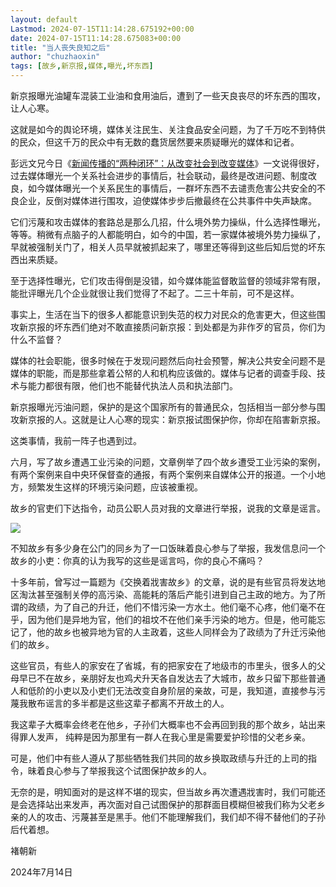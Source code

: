 ```yaml
---
layout: default
Lastmod: 2024-07-15T11:14:28.675192+00:00
date: 2024-07-15T11:14:28.675083+00:00
title: "当人丧失良知之后"
author: "chuzhaoxin"
tags: [故乡,新京报,媒体,曝光,坏东西]
---
```


新京报曝光油罐车混装工业油和食用油后，遭到了一些天良丧尽的坏东西的围攻，让人心寒。

这就是如今的舆论环境，媒体关注民生、关注食品安全问题，为了千万吃不到特供的民众，但这千万的民众中有无数的蠢货居然要来质疑曝光的媒体和记者。

彭远文兄今日《[新闻传播的“两种闭环”：从改变社会到改变媒体](http://mp.weixin.qq.com/s?__biz=MzI1NzEwOTI3OQ==&mid=2648484143&idx=1&sn=5b36e29e4ef280eae331fde4d51cfd76&chksm=f234755fc543fc49bebf48b9efc610c8036d48348ced4e195ab159432be8cec8f460ba031c83&scene=21#wechat_redirect)》一文说得很好，过去媒体曝光一个关系社会进步的事情后，社会联动，最终是改进问题、制度改良，如今媒体曝光一个关系民生的事情后，一群坏东西不去谴责危害公共安全的不良企业，反倒对媒体进行围攻，迫使媒体步步后撤最终在公共事件中失声缺席。

它们污蔑和攻击媒体的套路总是那么几招，什么境外势力操纵，什么选择性曝光，等等。稍微有点脑子的人都能明白，如今的中国，若一家媒体被境外势力操纵了，早就被强制关门了，相关人员早就被抓起来了，哪里还等得到这些后知后觉的坏东西出来质疑。

至于选择性曝光，它们攻击得倒是没错，如今媒体能监督敢监督的领域非常有限，能批评曝光几个企业就很让我们觉得了不起了。二三十年前，可不是这样。

事实上，生活在当下的很多人都能意识到失范的权力对民众的危害更大，但这些围攻新京报的坏东西们绝对不敢直接质问新京报：到处都是为非作歹的官员，你们为什么不监督？

媒体的社会职能，很多时候在于发现问题然后向社会预警，解决公共安全问题不是媒体的职能，而是那些拿着公帑的人和机构应该做的。媒体与记者的调查手段、技术与能力都很有限，他们也不能替代执法人员和执法部门。

新京报曝光污油问题，保护的是这个国家所有的普通民众，包括相当一部分参与围攻新京报的人。这就是让人心寒的现实：新京报试图保护你，你却在陷害新京报。

这类事情，我前一阵子也遇到过。

六月，写了故乡遭遇工业污染的问题，文章例举了四个故乡遭受工业污染的案例，有两个案例来自中央环保督查的通报，有两个案例来自媒体公开的报道。一个小地方，频繁发生这样的环境污染问题，应该被重视。

故乡的官吏们下达指令，动员公职人员对我的文章进行举报，说我的文章是谣言。

![](https://images.weserv.nl/?url=https%3A//mmbiz.qpic.cn/mmbiz_jpg/kkS3miacKMA1qy3ScoVTeSgS5st1wOTQdLdo5SYd73ib2kmCCp6bEnWiclicq0FekllSY2pDcUCJLUFLvJniaWG27ew/640%3Fwx_fmt%3Djpeg)

不知故乡有多少身在公门的同乡为了一口饭昧着良心参与了举报，我发信息问一个故乡的小吏：你真的认为我写的这些是谣言吗，你的良心不痛吗？

十多年前，曾写过一篇题为《交换着戕害故乡》的文章，说的是有些官员将发达地区淘汰甚至强制关停的高污染、高能耗的落后产能引进到自己主政的地方。为了所谓的政绩，为了自己的升迁，他们不惜污染一方水土。他们毫不心疼，他们毫不在乎，因为他们是异地为官，他们的祖坟不在他们亲手污染的地方。但是，他可能忘记了，他的故乡也被异地为官的人主政着，这些人同样会为了政绩为了升迁污染他们的故乡。

这些官员，有些人的家安在了省城，有的把家安在了地级市的市里头，很多人的父母早已不在故乡，亲朋好友也鸡犬升天各自发达去了大城市，故乡只留下那些普通人和低阶的小吏以及小吏们无法改变自身阶层的亲故，可是，我知道，直接参与污蔑我散布谣言的多半都是这些这辈子都离不开故土的人。

我这辈子大概率会终老在他乡，子孙们大概率也不会再回到我的那个故乡，站出来得罪人发声， 纯粹是因为那里有一群人在我心里是需要爱护珍惜的父老乡亲。

可是，他们中有些人遵从了那些牺牲我们共同的故乡换取政绩与升迁的上司的指令，昧着良心参与了举报我这个试图保护故乡的人。

无奈的是，明知面对的是这样不堪的现实，但当故乡再次遭遇戕害时，我们可能还是会选择站出来发声，再次面对自己试图保护的那群面目模糊但被我们称为父老乡亲的人的攻击、污蔑甚至是黑手。他们不能理解我们，我们却不得不替他们的子孙后代着想。

褚朝新

2024年7月14日


